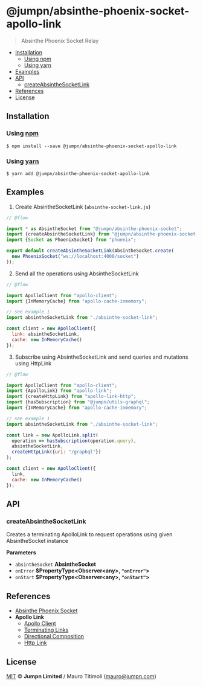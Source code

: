 # @jumpn/absinthe-phoenix-socket-apollo-link

> Absinthe Phoenix Socket Relay

<!-- START doctoc generated TOC please keep comment here to allow auto update -->
<!-- DON'T EDIT THIS SECTION, INSTEAD RE-RUN doctoc TO UPDATE -->
<!-- END doctoc -->

- [Installation](#installation)
  - [Using npm](#using-npm)
  - [Using yarn](#using-yarn)
- [Examples](#examples)
- [API](#api)
  - [createAbsintheSocketLink](#createabsinthesocketlink)
- [References](#references)
- [License](#license)

<!-- END doctoc generated TOC please keep comment here to allow auto update -->

## Installation

### Using [npm](https://docs.npmjs.com/cli/npm)

    $ npm install --save @jumpn/absinthe-phoenix-socket-apollo-link

### Using [yarn](https://yarnpkg.com)

    $ yarn add @jumpn/absinthe-phoenix-socket-apollo-link

## Examples

1.  Create AbsintheSocketLink (`absinthe-socket-link.js`)

```javascript
// @flow

import * as AbsintheSocket from "@jumpn/absinthe-phoenix-socket";
import {createAbsintheSocketLink} from "@jumpn/absinthe-phoenix-socket-apollo-link";
import {Socket as PhoenixSocket} from "phoenix";

export default createAbsintheSocketLink(AbsintheSocket.create(
  new PhoenixSocket("ws://localhost:4000/socket")
));
```

2.  Send all the operations using AbsintheSocketLink

```javascript
// @flow

import ApolloClient from "apollo-client";
import {InMemoryCache} from "apollo-cache-inmemory";

// see example 1
import absintheSocketLink from "./absinthe-socket-link";

const client = new ApolloClient({
  link: absintheSocketLink,
  cache: new InMemoryCache()
});
```

3.  Subscribe using AbsintheSocketLink and send queries and mutations using HttpLink

```javascript
// @flow

import ApolloClient from "apollo-client";
import {ApolloLink} from "apollo-link";
import {createHttpLink} from "apollo-link-http";
import {hasSubscription} from "@jumpn/utils-graphql";
import {InMemoryCache} from "apollo-cache-inmemory";

// see example 1
import absintheSocketLink from "./absinthe-socket-link";

const link = new ApolloLink.split(
  operation => hasSubscription(operation.query),
  absintheSocketLink,
  createHttpLink({uri: "/graphql"})
);

const client = new ApolloClient({
  link,
  cache: new InMemoryCache()
});
```

## API

<!-- Generated by documentation.js. Update this documentation by updating the source code. -->

### createAbsintheSocketLink

Creates a terminating ApolloLink to request operations using given
AbsintheSocket instance

**Parameters**

-   `absintheSocket` **AbsintheSocket** 
-   `onError` **$PropertyType&lt;Observer&lt;any>, `"onError"`>** 
-   `onStart` **$PropertyType&lt;Observer&lt;any>, `"onStart"`>** 

## References

-   [Absinthe Phoenix Socket](https://github.com/jumpn/absinthe-phoenix-socket)
-   **Apollo Link**
    -   [Apollo Client](http://apollo-link-docs.netlify.com/docs/link/#apollo-client)
    -   [Terminating Links](http://apollo-link-docs.netlify.com/docs/link/overview.html#terminating)
    -   [Directional Composition](http://apollo-link-docs.netlify.com/docs/link/composition.html#directional)
    -   [Http Link](http://apollo-link-docs.netlify.com/docs/link/links/http.html)

## License

[MIT](LICENSE.txt) :copyright: **Jumpn Limited** / Mauro Titimoli (mauro@jumpn.com)

